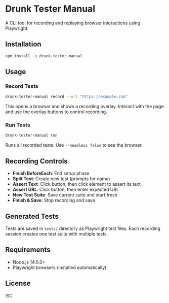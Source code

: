 # Drunk Tester Manual

A CLI tool for recording and replaying browser interactions using Playwright.

## Installation

```bash
npm install -g drunk-tester-manual
```

## Usage

### Record Tests

```bash
drunk-tester-manual record --url "https://example.com"
```

This opens a browser and shows a recording overlay. Interact with the page and use the overlay buttons to control recording.

### Run Tests

```bash
drunk-tester-manual run
```

Runs all recorded tests. Use `--headless false` to see the browser.

## Recording Controls

- **Finish BeforeEach**: End setup phase
- **Split Test**: Create new test (prompts for name)
- **Assert Text**: Click button, then click element to assert its text
- **Assert URL**: Click button, then enter expected URL
- **New Test Suite**: Save current suite and start fresh
- **Finish & Save**: Stop recording and save

## Generated Tests

Tests are saved in `tests/` directory as Playwright test files. Each recording session creates one test suite with multiple tests.

## Requirements

- Node.js 14.0.0+
- Playwright browsers (installed automatically)

## License

ISC